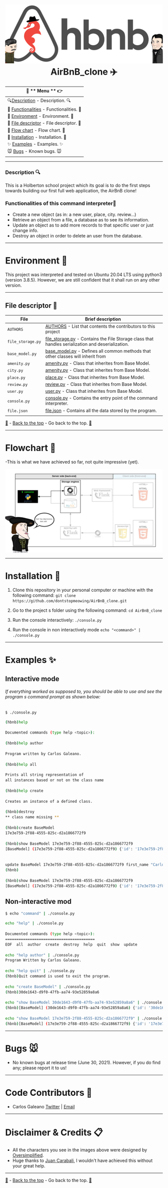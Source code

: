 <h1 align="center">
  <br>
  <a href="https://github.com/dontstopmeowing/AirBnB_clone"><img src="https://raw.githubusercontent.com/dontstopmeowing/AirBnB_clone/main/assets/logobyDnny.png" alt="AirBnB logo By me!"></a>
  <br>AirBnB_clone ✈️ <br>
</h1>

| 🥴 ** Menu ** 👉                                                                                                                                           |
| ---------------------------------------------------------------------------------------------------------------------------------------------------------- |
| 🔍[Description](https://github.com/dontstopmeowing/AirBnB_clone#description- "Description]") - Description. 🔍                                             |
| 📃 [Functionalities](https://github.com/dontstopmeowing/AirBnB_clone#functionalities-of-this-command-interpreter "Functionalities]") - Functionalities. 📃 |
| 📢 [Environment](https://github.com/dontstopmeowing/AirBnB_clone#Environment- "Environment]") - Environment. 📢                                            |
| 🐺 [File descriptor](https://github.com/dontstopmeowing/AirBnB_clone#file-descriptor- "file descriptor]") - File descriptor. 🐺                            |
| 🐔 [Flow chart](https://github.com/dontstopmeowing/AirBnB_clone#flowchart- "Flow chart]") - Flow chart. 🐔                                                 |
| 🔨 [Installation](https://github.com/dontstopmeowing/AirBnB_clone#installation- "Installation]") - Installation. 🔨                                        |
| ✨ [Examples](https://github.com/dontstopmeowing/AirBnB_clone#examples- "Examples]") - Examples. ✨                                                        |
| 🐭 [Bugs](https://github.com/dontstopmeowing/AirBnB_clone#bugs- "#bugs-]") - Known bugs. 🐭                                                                |
|                                                                                                                                                            |

---

### Description 🔍

This is a Holberton school project which its goal is to do the first steps towards building our first full web application, the AirBnB clone!

### Functionalities of this command interpreter📃

- Create a new object (as in: a new user, place, city. review...)
- Retrieve an object from a file, a database as to see its information.
- Update an object as to add more records to that specific user or just change info.
- Destroy an object in order to delete an user from the database.

---

# Environment 📢

This project was interpreted and tested on Ubuntu 20.04 LTS using python3 (version 3.8.5). However, we are still confident that it shall run on any other version.

---

## File descriptor 🐺

| **File**          | **Brief description**                                                                                                                                                                                           |
| ----------------- | --------------------------------------------------------------------------------------------------------------------------------------------------------------------------------------------------------------- |
| `AUTHORS`         | [AUTHORS](https://github.com/dontstopmeowing/AirBnB_clone/blob/main/AUTHORS "AUTHORS") - List that contents the contributors to this project                                                                    |
| `file_storage.py` | [file_storage.py](https://github.com/dontstopmeowing/AirBnB_clone/blob/main/models/engine/file_storage.py "file_storage.py]") - Contains the File Storage class that handles serialization and deserialization. |
| `base_model.py`   | [base_model.py](https://github.com/dontstopmeowing/AirBnB_clone/blob/main/models/base_model.py "base_model.py]") - Defines all common methods that other classes will inherit from                              |
| `amenity.py`      | [amenity.py](https://github.com/dontstopmeowing/AirBnB_clone/blob/main/models/amenity.py "amenity.py]") - Class that inherites from Base Model.                                                                 |
| `city.py`         | [amenity.py](https://github.com/dontstopmeowing/AirBnB_clone/blob/main/models/city.py "city.py]") - Class that inherites from Base Model.                                                                       |
| `place.py`        | [place.py](https://github.com/dontstopmeowing/AirBnB_clone/blob/main/models/place.py "place.py]") - Class that inherites from Base Model.                                                                       |
| `review.py`       | [review.py](https://github.com/dontstopmeowing/AirBnB_clone/blob/main/models/review.py "review.py]") - Class that inherites from Base Model.                                                                    |
| `user.py`         | [user.py](https://github.com/dontstopmeowing/AirBnB_clone/blob/main/models/user.py "user.py]") - Class that inherites from Base Model.                                                                          |
| `console.py`      | [console.py](https://github.com/dontstopmeowing/AirBnB_clone/blob/main/console.py "console.py]") - Contains the entry point of the command interpreter.                                                         |
| `file.json`       | [file.json](https://github.com/dontstopmeowing/AirBnB_clone/blob/main/file.json "file.json]") - Contains all the data stored by the program.                                                                    |
|                   |

[🔼](https://github.com/dontstopmeowing/AirBnB_clone#------airbnb_clone-%EF%B8%8F- "Back to the top") - [Back to the top](https://github.com/dontstopmeowing/AirBnB_clone#------airbnb_clone-%EF%B8%8F- "Back to the top]") - Go back to the top. [🔼](https://github.com/dontstopmeowing/AirBnB_clone#------airbnb_clone-%EF%B8%8F- "Back to the top")

---

# Flowchart 🐔

-This is what we have achieved so far, not quite impressive (yet).

<a href="https://github.com/dontstopmeowing/AirBnB_clone#flowchart"><img src="https://raw.githubusercontent.com/dontstopmeowing/AirBnB_clone/main/assets/flowcharbyDnny.png" alt="Flowchart By me!"></a>

---

# Installation 🔨

1.  Clone this repository in your personal computer or machine with the following command:
    `git clone https://github.com/dontstopmeowing/AirBnB_clone.git`

2.  Go to the project s folder using the following command:
    `cd AirBnB_clone`

3.  Run the console interactively:
    `./console.py`

4.  Run the console in non interactively mode
    `echo "<command>" | ./console.py`

---

# Examples ✨

## Interactive mode

###### If everything worked as supposed to, you should be able to use and see the program s command prompt as shown below:

```bash
$ ./console.py
```

```bash
(hbnb)help

Documented commands (type help <topic>):

(hbnb)help author

Program written by Carlos Galeano.

(hbnb)help all

Prints all string representation of
all instances based or not on the class name

(hbnb)help create

Creates an instance of a defined class.

(hbnb)destroy
** class name missing **

(hbnb)create BaseModel
17e3e759-2f88-4555-825c-d2a1866772f9

(hbnb)show BaseModel 17e3e759-2f88-4555-825c-d2a1866772f9
[BaseModel] (17e3e759-2f88-4555-825c-d2a1866772f9) {'id': '17e3e759-2f88-4555-825c-d2a1866772f9', 'created_at': datetime.datetime(2021, 7, 1, 2, 48, 30, 971047), 'updated_at': datetime.datetime(2021, 7, 1, 2, 48, 30, 971310)}


update BaseModel 17e3e759-2f88-4555-825c-d2a1866772f9 first_name "Carlos Galeano"
(hbnb)

(hbnb)show BaseModel 17e3e759-2f88-4555-825c-d2a1866772f9
[BaseModel] (17e3e759-2f88-4555-825c-d2a1866772f9) {'id': '17e3e759-2f88-4555-825c-d2a1866772f9', 'created_at': datetime.datetime(2021, 7, 1, 2, 48, 30, 971047), 'updated_at': datetime.datetime(2021, 7, 1, 2, 48, 30, 971310), 'first_name': 'Carlos Galeano'}
```

## Non-interactive mod

```bash
$ echo "command" | ./console.py
```

```bash
echo "help" | ./console.py

Documented commands (type help <topic>):
========================================
EOF  all  author  create  destroy  help  quit  show  update

echo "help author" | ./console.py
Program Written by Carlos Galeano.

echo "help quit" | ./console.py
(hbnb)Quit command is used to exit the program.

echo "create BaseModel" | ./console.py
(hbnb)30de1643-d9f0-47fb-aa74-93e52859a8a6

echo "show BaseModel 30de1643-d9f0-47fb-aa74-93e52859a8a6" | ./console.py
(hbnb)[BaseModel] (30de1643-d9f0-47fb-aa74-93e52859a8a6) {'id': '30de1643-d9f0-47fb-aa74-93e52859a8a6', 'created_at': datetime.datetime(2021, 7, 1, 3, 5, 45, 966638), 'updated_at': datetime.datetime(2021, 7, 1, 3, 5, 45, 967401)}

echo "show BaseModel 17e3e759-2f88-4555-825c-d2a1866772f9" | ./console.py
(hbnb)[BaseModel] (17e3e759-2f88-4555-825c-d2a1866772f9) {'id': '17e3e759-2f88-4555-825c-d2a1866772f9', 'created_at': datetime.datetime(2021, 7, 1, 2, 48, 30, 971047), 'updated_at': datetime.datetime(2021, 7, 1, 2, 48, 30, 971310), 'first_name': 'Carlos Galeano'}
```

---

# Bugs 🐭

- No known bugs at release time (June 30, 2021). However, if you do find any; please report it to us!

---

# Code Contributors 💩

- Carlos Galeano [Twitter](https://twitter.com/CarlosG19285722) | [Email](carlos.galeano@outlook.it)

---

# Disclaimer & Credits 📋

- All the characters you see in the images above were designed by [Oversimplified](https://www.youtube.com/user/Webzwithaz).
- Huge thanks to [Juan Carabali](https://www.github.com/srDri/), I wouldn't have achieved this without your great help.

---

[🔼](https://github.com/dontstopmeowing/AirBnB_clone#------airbnb_clone-%EF%B8%8F- "Back to the top") - [Back to the top](https://github.com/dontstopmeowing/AirBnB_clone#------airbnb_clone-%EF%B8%8F- "Back to the top]") - Go back to the top. [🔼](https://github.com/dontstopmeowing/AirBnB_clone#------airbnb_clone-%EF%B8%8F- "Back to the top")
